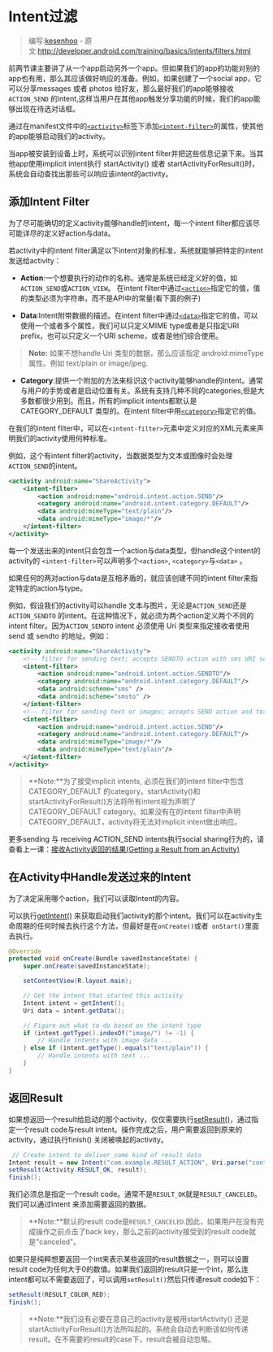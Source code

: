 # Intent过滤

> 编写:[kesenhoo](https://github.com/kesenhoo) - 原文:<http://developer.android.com/training/basics/intents/filters.html>

前两节课主要讲了从一个app启动另外一个app。但如果我们的app的功能对别的app也有用，那么其应该做好响应的准备。例如，如果创建了一个social app，它可以分享messages 或者 photos 给好友，那么最好我们的app能够接收`ACTION_SEND` 的intent,这样当用户在其他app触发分享功能的时候，我们的app能够出现在待选对话框。

通过在manifest文件中的[`<activity>`](http://developer.android.com/guide/topics/manifest/activity-element.html)标签下添加[`<intent-filter>`](http://developer.android.com/guide/topics/manifest/intent-filter-element.html)的属性，使其他的app能够启动我们的activity。

当app被安装到设备上时，系统可以识别intent filter并把这些信息记录下来。当其他app使用implicit intent执行 startActivity() 或者 startActivityForResult()时，系统会自动查找出那些可以响应该intent的activity。

<!-- more -->

## 添加Intent Filter

为了尽可能确切的定义activity能够handle的intent，每一个intent filter都应该尽可能详尽的定义好action与data。

若activity中的intent filter满足以下intent对象的标准，系统就能够把特定的intent发送给activity：

* **Action**:一个想要执行的动作的名称。通常是系统已经定义好的值，如`ACTION_SEND`或`ACTION_VIEW`。
在intent filter中通过[`<action>`](http://developer.android.com/guide/topics/manifest/action-element.html)指定它的值，值的类型必须为字符串，而不是API中的常量(看下面的例子)

* **Data**:Intent附带数据的描述。在intent filter中通过[`<data>`](http://developer.android.com/guide/topics/manifest/data-element.html)指定它的值，可以使用一个或者多个属性，我们可以只定义MIME type或者是只指定URI prefix，也可以只定义一个URI scheme，或者是他们综合使用。

> **Note:** 如果不想handle Uri 类型的数据，那么应该指定 android:mimeType 属性。例如 text/plain or image/jpeg.

* **Category**:提供一个附加的方法来标识这个activity能够handle的intent。通常与用户的手势或者是启动位置有关。系统有支持几种不同的categories,但是大多数都很少用到。而且，所有的implicit intents都默认是 CATEGORY_DEFAULT 类型的。在intent filter中用[`<category>`](http://developer.android.com/guide/topics/manifest/category-element.html)指定它的值。

在我们的intent filter中，可以在`<intent-filter>`元素中定义对应的XML元素来声明我们的activity使用何种标准。

例如，这个有intent filter的activity，当数据类型为文本或图像时会处理`ACTION_SEND`的intent。

```xml
<activity android:name="ShareActivity">
    <intent-filter>
        <action android:name="android.intent.action.SEND"/>
        <category android:name="android.intent.category.DEFAULT"/>
        <data android:mimeType="text/plain"/>
        <data android:mimeType="image/*"/>
    </intent-filter>
</activity>
```

每一个发送出来的intent只会包含一个action与data类型，但handle这个intent的activity的 `<intent-filter>`可以声明多个`<action>`, `<category>`与`<data>` 。

如果任何的两对action与data是互相矛盾的，就应该创建不同的intent filter来指定特定的action与type。

例如，假设我们的activity可以handle 文本与图片，无论是`ACTION_SEND`还是`ACTION_SENDTO` 的intent。在这种情况下，就必须为两个action定义两个不同的intent filter。因为`ACTION_SENDTO` intent 必须使用 Uri 类型来指定接收者使用 send 或 sendto 的地址。例如：

```xml
<activity android:name="ShareActivity">
    <!-- filter for sending text; accepts SENDTO action with sms URI schemes -->
    <intent-filter>
        <action android:name="android.intent.action.SENDTO"/>
        <category android:name="android.intent.category.DEFAULT"/>
        <data android:scheme="sms" />
        <data android:scheme="smsto" />
    </intent-filter>
    <!-- filter for sending text or images; accepts SEND action and text or image data -->
    <intent-filter>
        <action android:name="android.intent.action.SEND"/>
        <category android:name="android.intent.category.DEFAULT"/>
        <data android:mimeType="image/*"/>
        <data android:mimeType="text/plain"/>
    </intent-filter>
</activity>
```

> **Note:**为了接受implicit intents, 必须在我们的intent filter中包含 CATEGORY_DEFAULT 的category。startActivity()和startActivityForResult()方法将所有intent视为声明了CATEGORY_DEFAULT category。如果没有在的intent filter中声明CATEGORY_DEFAULT，activity将无法对implicit intent做出响应。

更多sending 与 receiving ACTION_SEND intents执行social sharing行为的，请查看上一课：[接收Activity返回的结果(Getting a Result from an Activity)](result.html)

## 在Activity中Handle发送过来的Intent

为了决定采用哪个action，我们可以读取Intent的内容。

可以执行<a href="http://developer.android.com/reference/android/app/Activity.html#getIntent()">getIntent()</a> 来获取启动我们activity的那个intent。我们可以在activity生命周期的任何时候去执行这个方法，但最好是在`onCreate()`或者` onStart()`里面去执行。

```java
@Override
protected void onCreate(Bundle savedInstanceState) {
    super.onCreate(savedInstanceState);

    setContentView(R.layout.main);

    // Get the intent that started this activity
    Intent intent = getIntent();
    Uri data = intent.getData();

    // Figure out what to do based on the intent type
    if (intent.getType().indexOf("image/") != -1) {
        // Handle intents with image data ...
    } else if (intent.getType().equals("text/plain")) {
        // Handle intents with text ...
    }
}
```

## 返回Result

如果想返回一个result给启动的那个activity，仅仅需要执行<a href="http://developer.android.com/reference/android/app/Activity.html#setResult(int, android.content.Intent)">setResult()</a>，通过指定一个result code与result intent。操作完成之后，用户需要返回到原来的activity，通过执行finish() 关闭被唤起的activity。

```java
 // Create intent to deliver some kind of result data
Intent result = new Intent("com.example.RESULT_ACTION", Uri.parse("content://result_uri");
setResult(Activity.RESULT_OK, result);
finish();
```

我们必须总是指定一个result code。通常不是`RESULT_OK`就是`RESULT_CANCELED`。我们可以通过Intent 来添加需要返回的数据。

> **Note:**默认的result code是`RESULT_CANCELED`.因此，如果用户在没有完成操作之前点击了back key，那么之前的activity接受到的result code就是"canceled"。

如果只是纯粹想要返回一个int来表示某些返回的result数据之一，则可以设置result code为任何大于0的数值。如果我们返回的result只是一个int，那么连intent都可以不需要返回了，可以调用`setResult()`然后只传递result code如下：

```java
setResult(RESULT_COLOR_RED);
finish();
```

> **Note:**我们没有必要在意自己的activity是被用startActivity() 还是 startActivityForResult()方法所叫起的。系统会自动去判断该如何传递result。在不需要的result的case下，result会被自动忽略。
